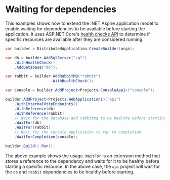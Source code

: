 # Waiting for dependencies

This examples shows how to extend the .NET Aspire application model to enable waiting for dependencies to be available before starting the application. It uses ASP.NET Core's [health checks API](https://learn.microsoft.com/en-us/aspnet/core/host-and-deploy/health-checks?view=aspnetcore-8.0) to determine if specific resources are available after they are considered running.


```C#
var builder = DistributedApplication.CreateBuilder(args);

var db = builder.AddSqlServer("sql")
    .WithHealthCheck()
    .AddDatabase("db");

var rabbit = builder.AddRabbitMQ("rabbit")
                    .WithHealthCheck();

var console = builder.AddProject<Projects.ConsoleApp1>("console");

builder.AddProject<Projects.WebApplication1>("api")
    .WithExternalHttpEndpoints()
    .WithReference(db)
    .WithReference(rabbit)
    // Wait for the database and rabbitmq to be healthy before starting the api
    .WaitFor(db)
    .WaitFor(rabbit)
    // Wait for the console application to run to completion
    .WaitForCompletion(console);

builder.Build().Run();
```

The above example shows the usage. `WaitFor` is an extension method that stores a 
reference to the dependency and waits for it to be healthy before starting a specific resource. In the above case,
the `api` project will wait for the `db` and `rabbit` dependencies to be healthy before starting.
